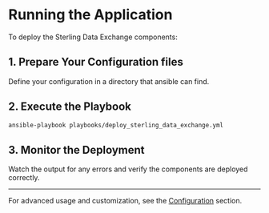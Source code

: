 
# Running the Application

To deploy the Sterling Data Exchange components:

## 1. Prepare Your Configuration files

Define your configuration in a directory that ansible can find.

## 2. Execute the Playbook

```bash
ansible-playbook playbooks/deploy_sterling_data_exchange.yml
```

## 3. Monitor the Deployment

Watch the output for any errors and verify the components are deployed correctly.

---

For advanced usage and customization, see the [Configuration](../02-usage/configuration.md) section.
